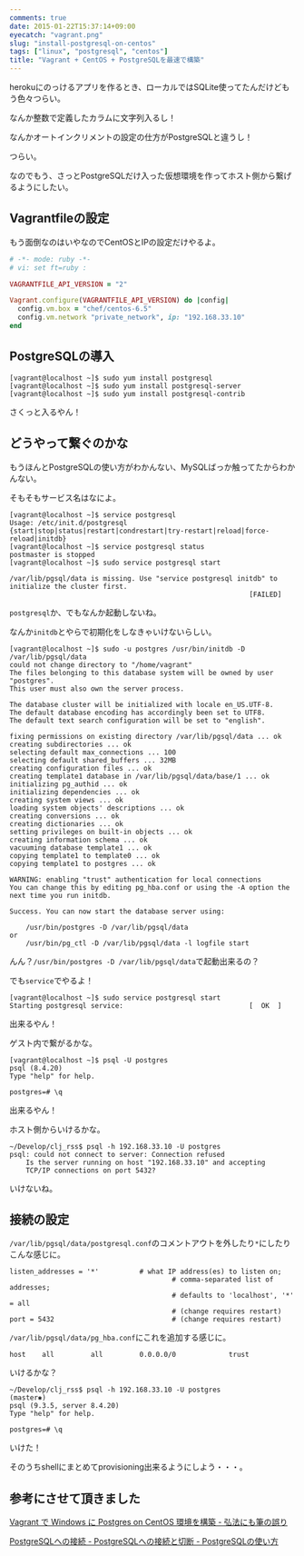 ```yaml
---
comments: true
date: 2015-01-22T15:37:14+09:00
eyecatch: "vagrant.png"
slug: "install-postgresql-on-centos"
tags: ["linux", "postgresql", "centos"]
title: "Vagrant + CentOS + PostgreSQLを最速で構築"
---
```


herokuにのっけるアプリを作るとき、ローカルではSQLite使ってたんだけどもう色々つらい。

なんか整数で定義したカラムに文字列入るし！

なんかオートインクリメントの設定の仕方がPostgreSQLと違うし！

つらい。

なのでもう、さっとPostgreSQLだけ入った仮想環境を作ってホスト側から繋げるようにしたい。

## Vagrantfileの設定

もう面倒なのはいやなのでCentOSとIPの設定だけやるよ。

``` ruby
# -*- mode: ruby -*-
# vi: set ft=ruby :

VAGRANTFILE_API_VERSION = "2"

Vagrant.configure(VAGRANTFILE_API_VERSION) do |config|
  config.vm.box = "chef/centos-6.5"
  config.vm.network "private_network", ip: "192.168.33.10"
end
```

## PostgreSQLの導入

```
[vagrant@localhost ~]$ sudo yum install postgresql
[vagrant@localhost ~]$ sudo yum install postgresql-server
[vagrant@localhost ~]$ sudo yum install postgresql-contrib
```

さくっと入るやん！

## どうやって繋ぐのかな

もうほんとPostgreSQLの使い方がわかんない、MySQLばっか触ってたからわかんない。

そもそもサービス名はなによ。

```
[vagrant@localhost ~]$ service postgresql
Usage: /etc/init.d/postgresql {start|stop|status|restart|condrestart|try-restart|reload|force-reload|initdb}
[vagrant@localhost ~]$ service postgresql status
postmaster is stopped
[vagrant@localhost ~]$ sudo service postgresql start

/var/lib/pgsql/data is missing. Use "service postgresql initdb" to initialize the cluster first.
                                                           [FAILED]
```

`postgresql`か、でもなんか起動しないね。

なんか`initdb`とやらで初期化をしなきゃいけないらしい。

```
[vagrant@localhost ~]$ sudo -u postgres /usr/bin/initdb -D /var/lib/pgsql/data
could not change directory to "/home/vagrant"
The files belonging to this database system will be owned by user "postgres".
This user must also own the server process.

The database cluster will be initialized with locale en_US.UTF-8.
The default database encoding has accordingly been set to UTF8.
The default text search configuration will be set to "english".

fixing permissions on existing directory /var/lib/pgsql/data ... ok
creating subdirectories ... ok
selecting default max_connections ... 100
selecting default shared_buffers ... 32MB
creating configuration files ... ok
creating template1 database in /var/lib/pgsql/data/base/1 ... ok
initializing pg_authid ... ok
initializing dependencies ... ok
creating system views ... ok
loading system objects' descriptions ... ok
creating conversions ... ok
creating dictionaries ... ok
setting privileges on built-in objects ... ok
creating information schema ... ok
vacuuming database template1 ... ok
copying template1 to template0 ... ok
copying template1 to postgres ... ok

WARNING: enabling "trust" authentication for local connections
You can change this by editing pg_hba.conf or using the -A option the
next time you run initdb.

Success. You can now start the database server using:

    /usr/bin/postgres -D /var/lib/pgsql/data
or
    /usr/bin/pg_ctl -D /var/lib/pgsql/data -l logfile start
```

んん？`/usr/bin/postgres -D /var/lib/pgsql/data`で起動出来るの？

でも`service`でやるよ！

```
[vagrant@localhost ~]$ sudo service postgresql start
Starting postgresql service:                               [  OK  ]
```

出来るやん！

ゲスト内で繋がるかな。

```
[vagrant@localhost ~]$ psql -U postgres
psql (8.4.20)
Type "help" for help.

postgres=# \q
```

出来るやん！

ホスト側からいけるかな。

```
~/Develop/clj_rss$ psql -h 192.168.33.10 -U postgres
psql: could not connect to server: Connection refused
	Is the server running on host "192.168.33.10" and accepting
	TCP/IP connections on port 5432?
```

いけないね。

## 接続の設定

`/var/lib/pgsql/data/postgresql.conf`のコメントアウトを外したり`*`にしたりこんな感じに。

```
listen_addresses = '*'          # what IP address(es) to listen on;
                                        # comma-separated list of addresses;
                                        # defaults to 'localhost', '*' = all
                                        # (change requires restart)
port = 5432                             # (change requires restart)
```

`/var/lib/pgsql/data/pg_hba.conf`にこれを追加する感じに。

```
host    all         all         0.0.0.0/0             trust
```

いけるかな？

```
~/Develop/clj_rss$ psql -h 192.168.33.10 -U postgres                                                                                               (master✱)
psql (9.3.5, server 8.4.20)
Type "help" for help.

postgres=# \q
```

いけた！

そのうちshellにまとめてprovisioning出来るようにしよう・・・。

## 参考にさせて頂きました

[Vagrant で Windows に Postgres on CentOS 環境を構築 - 弘法にも筆の誤り](http://iwa4.hatenablog.com/entry/2014/05/30/190000)

[PostgreSQLへの接続 - PostgreSQLへの接続と切断 - PostgreSQLの使い方](http://www.dbonline.jp/postgresql/connect/index2.html)


